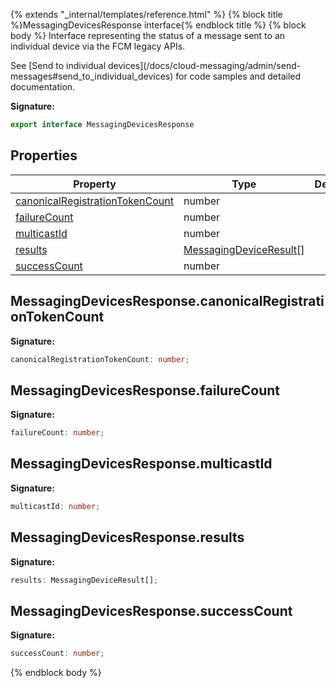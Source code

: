 {% extends "_internal/templates/reference.html" %}
{% block title %}MessagingDevicesResponse interface{% endblock title %}
{% block body %}
Interface representing the status of a message sent to an individual device via the FCM legacy APIs.

See \[Send to individual devices\](/docs/cloud-messaging/admin/send-messages\#send\_to\_individual\_devices) for code samples and detailed documentation.

<b>Signature:</b>

```typescript
export interface MessagingDevicesResponse 
```

## Properties

|  Property | Type | Description |
|  --- | --- | --- |
|  [canonicalRegistrationTokenCount](./firebase-admin.messaging.messagingdevicesresponse.md#messagingdevicesresponsecanonicalregistrationtokencount) | number |  |
|  [failureCount](./firebase-admin.messaging.messagingdevicesresponse.md#messagingdevicesresponsefailurecount) | number |  |
|  [multicastId](./firebase-admin.messaging.messagingdevicesresponse.md#messagingdevicesresponsemulticastid) | number |  |
|  [results](./firebase-admin.messaging.messagingdevicesresponse.md#messagingdevicesresponseresults) | [MessagingDeviceResult](./firebase-admin.messaging.messagingdeviceresult.md#messagingdeviceresult_interface)<!-- -->\[\] |  |
|  [successCount](./firebase-admin.messaging.messagingdevicesresponse.md#messagingdevicesresponsesuccesscount) | number |  |

## MessagingDevicesResponse.canonicalRegistrationTokenCount

<b>Signature:</b>

```typescript
canonicalRegistrationTokenCount: number;
```

## MessagingDevicesResponse.failureCount

<b>Signature:</b>

```typescript
failureCount: number;
```

## MessagingDevicesResponse.multicastId

<b>Signature:</b>

```typescript
multicastId: number;
```

## MessagingDevicesResponse.results

<b>Signature:</b>

```typescript
results: MessagingDeviceResult[];
```

## MessagingDevicesResponse.successCount

<b>Signature:</b>

```typescript
successCount: number;
```
{% endblock body %}
